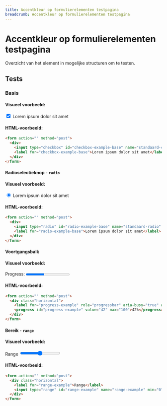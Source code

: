 ```yaml
---
title: Accentkleur op formulierelementen testpagina
breadcrumb: Accentkleur op formulierelementen testpagina
---
```


<h1 id="introduction">Accentkleur op formulierelementen testpagina</h1>

Overzicht van het element in mogelijke structuren om te testen.

<h2 id="tests">Tests</h2>

### Basis

#### Visueel voorbeeld:

<form action="" method="post">
  <div>
    <input type="checkbox" id="checkbox-example-base" name="standaard-checkbox" checked />
    <label for="checkbox-example-base">Lorem ipsum dolor sit amet</label>
  </div>
</form>

#### HTML-voorbeeld:

```html
<form action="" method="post">
  <div>
    <input type="checkbox" id="checkbox-example-base" name="standaard-checkbox" checked>
    <label for="checkbox-example-base">Lorem ipsum dolor sit amet</label>
  </div>
</form>
```

#### Radioselectieknop - `radio`

#### Visueel voorbeeld:

<form action="" method="post">
  <div>
    <input type="radio" id="radio-example-base" name="standaard-radio" checked />
    <label for="radio-example-base">Lorem ipsum dolor sit amet</label>
  </div>
</form>

#### HTML-voorbeeld:

```html
<form action="" method="post">
  <div>
    <input type="radio" id="radio-example-base" name="standaard-radio" checked>
    <label for="radio-example-base">Lorem ipsum dolor sit amet</label>
  </div>
</form>
```

#### Voortgangsbalk

#### Visueel voorbeeld:

<form action="" method="post">
  <div class="horizontal">
    <label
      for="progress-example"
      role="progressbar"
      aria-busy="true"
      aria-labelledby="progess-example">Progress:</label
    >
    <progress id="progress-example" value="42" max="100">42%</progress>
  </div>
</form>

#### HTML-voorbeeld:

```html
<form action="" method="post">
  <div class="horizontal">
    <label for="progress-example" role="progressbar" aria-busy="true" aria-labelledby="progess-example">Progress:</label>
    <progress id="progress-example" value="42" max="100">42%</progress>
  </div>
</form>
```

#### Bereik - `range`

#### Visueel voorbeeld:

<form action="" method="post">
  <div class="horizontal">
    <label for="range-example">Range</label>
    <input type="range" id="range-example" name="range-example" min="0" max="100" />
  </div>
</form>

#### HTML-voorbeeld:

```html
<form action="" method="post">
  <div class="horizontal">
    <label for="range-example">Range</label>
    <input type="range" id="range-example" name="range-example" min="0" max="100">
  </div>
</form>
```
